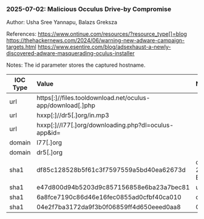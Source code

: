 ### 2025-07-02: Malicious Occulus Drive-by Compromise

Author: Usha Sree Yannapu, Balazs Greksza

References: 
https://www.ontinue.com/resources/?resource_type[]=blog
https://thehackernews.com/2024/06/warning-new-adware-campaign-targets.html
https://www.esentire.com/blog/adsexhaust-a-newly-discovered-adware-masquerading-oculus-installer 

Notes: The id parameter stores the captured hostname.

| IOC Type | Value | Name |
| ------------- | :------------- | :------------- |
| url | https[:]//files.tooldownload.net/oculus-app/download[.]php |
| url | hxxp[:]//dr5[.]org/in.mp3 | 
| url | hxxp[:]//l77[.]org/downloading.php?dl=oculus-app&id= |
| domain | l77[.]org |
| domain | dr5[.]org |
| sha1 | df85c128528b5f61c3f7597559a5bd40ea62673d | oculus-app-24-6-32-EXE.js |
| sha1 | e47d800d94b5203d9c857156858e6ba23a7bec81 | update.bat |
| sha1 | 6a8fce7190c86d46e16fec0855ad0cfbf40ca010 | oculussetup.exe |
| sha1 | 04e2f7ba3172da9f3b0f06859ff4d650eeed0aa8 | OculusSetup.exe |
